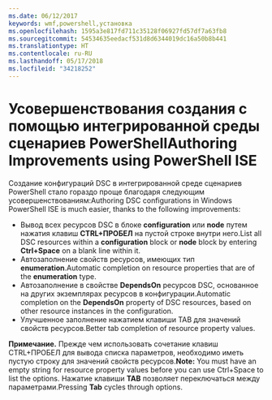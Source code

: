 ```yaml
---
ms.date: 06/12/2017
keywords: wmf,powershell,установка
ms.openlocfilehash: 1595a3e817fd711c35128f06927fd57df7a63fb8
ms.sourcegitcommit: 54534635eedacf531d8d6344019dc16a50b8b441
ms.translationtype: HT
ms.contentlocale: ru-RU
ms.lasthandoff: 05/17/2018
ms.locfileid: "34218252"
---
```

# <a name="authoring-improvements-using-powershell-ise"></a><span data-ttu-id="43654-102">Усовершенствования создания с помощью интегрированной среды сценариев PowerShell</span><span class="sxs-lookup"><span data-stu-id="43654-102">Authoring Improvements using PowerShell ISE</span></span>

<span data-ttu-id="43654-103">Создание конфигураций DSC в интегрированной среде сценариев PowerShell стало гораздо проще благодаря следующим усовершенствованиям:</span><span class="sxs-lookup"><span data-stu-id="43654-103">Authoring DSC configurations in Windows PowerShell ISE is much easier, thanks to the following improvements:</span></span>

- <span data-ttu-id="43654-104">Вывод всех ресурсов DSC в блоке **configuration** или **node** путем нажатия клавиш **CTRL+ПРОБЕЛ** на пустой строке внутри него.</span><span class="sxs-lookup"><span data-stu-id="43654-104">List all DSC resources within a **configuration** block or **node** block by entering **Ctrl+Space** on a blank line within it.</span></span>
- <span data-ttu-id="43654-105">Автозаполнение свойств ресурсов, имеющих тип **enumeration**.</span><span class="sxs-lookup"><span data-stu-id="43654-105">Automatic completion on resource properties that are of the **enumeration** type.</span></span>
- <span data-ttu-id="43654-106">Автозаполнение в свойстве **DependsOn** ресурсов DSC, основанное на других экземплярах ресурсов в конфигурации.</span><span class="sxs-lookup"><span data-stu-id="43654-106">Automatic completion on the **DependsOn** property of DSC resources, based on other resource instances in the configuration.</span></span>
- <span data-ttu-id="43654-107">Улучшенное заполнение нажатием клавиши TAB для значений свойств ресурсов.</span><span class="sxs-lookup"><span data-stu-id="43654-107">Better tab completion of resource property values.</span></span>

<span data-ttu-id="43654-108">**Примечание.** Прежде чем использовать сочетание клавиш CTRL+ПРОБЕЛ для вывода списка параметров, необходимо иметь пустую строку для значений свойств ресурсов.</span><span class="sxs-lookup"><span data-stu-id="43654-108">**Note:** You must have an empty string for resource property values before you can use Ctrl+Space to list the options.</span></span> <span data-ttu-id="43654-109">Нажатие клавиши **TAB** позволяет переключаться между параметрами.</span><span class="sxs-lookup"><span data-stu-id="43654-109">Pressing **Tab** cycles through options.</span></span>
